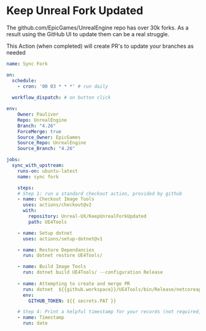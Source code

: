 # Keep Unreal Fork Updated

The github.com/EpicGames/UnrealEngine repo has over 30k forks. As a result using the GitHub UI to update them can be a real struggle. 

This Action (when completed) will create PR's to update your branches as needed


```yml
name: Sync Fork

on:
  schedule:
    - cron: '00 03 * * *' # run daily
      
  workflow_dispatch: # on button click

env:
    Owner: Pauliver 
    Repo: UnrealEngine 
    Branch: "4.26" 
    ForceMerge: true 
    Source_Owner: EpicGames 
    Source_Repo: UnrealEngine 
    Source_Branch: "4.26"

jobs:
  sync_with_upstream:
    runs-on: ubuntu-latest
    name: sync fork

    steps:
    # Step 1: run a standard checkout action, provided by github
    - name: Checkout Image Tools
      uses: actions/checkout@v2
      with:
        repository: Unreal-UX/KeepUnrealForkUpdated
        path: UE4Tools

    - name: Setup dotnet
      uses: actions/setup-dotnet@v1

    - name: Restore Dependancies
      run: dotnet restore UE4Tools/

    - name: Build Image Tools
      run: dotnet build UE4Tools/ --configuration Release
      
    - name: Attempting to create and merge PR
      run: dotnet  ${{github.workspace}}/UE4Tools/bin/Release/netcoreapp3.1/KeepUE4Updated.dll ${{ env.Owner}} ${{env.Repo}} ${{env.Branch}} ${{env.ForceMerge}} ${{env.Source_Owner}} ${{env.Source_Repo}} ${{env.Source_Branch}}
      env:
        GITHUB_TOKEN: ${{ secrets.PAT }}

    # Step 4: Print a helpful timestamp for your records (not required, just nice)
    - name: Timestamp
      run: date
```
